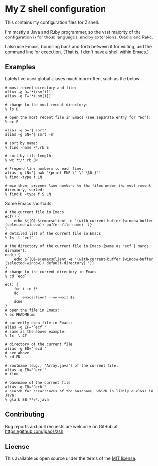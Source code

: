 # My Z shell configuration

This contains my configuration files for Z shell.

I'm mostly a Java and Ruby programmer, so the vast majority of the configuration is for those
languages, and by extensions, Gradle and Rake.

I also use Emacs, bouncing back and forth between it for editing, and the command line for
execution. (That is, I don't have a shell within Emacs.)

## Examples

Lately I've used global aliases much more often, such as the below:


```shell
# most recent directory and file:
alias -g D='*(/om[1])'
alias -g F='*(.om[1])'

# change to the most recent directory:
% ls D

# open the most recent file in Emacs (see separate entry for "ec"):
% ec F

alias -g S='| sort'
alias -g SN='| sort -n'

# sort by name:
% find -name \*.rb S

# sort by file length:
% wc **/*.rb SN

# Prepend line numbers to each line:
alias -g LN='| awk "{print FNR \" \" \$0 }"'
% find -type f LN

# mix them; prepend line numbers to the files under the most recent directory, sorted:
% find D -type f S LN
```

Some Emacs shortcuts:

```shell
# the current file in Emacs
ecf() {
    echo ${(Q)~$(emacsclient -e '(with-current-buffer (window-buffer (selected-window)) buffer-file-name) ')}
}
# detailed list of the current file in Emacs
% ls -l `ecf`

# the directory of the current file in Emacs (same as "ecf | xargs dirname"):
ecd() {
    echo ${(Q)~$(emacsclient -e '(with-current-buffer (window-buffer (selected-window)) default-directory) ')}
}
# change to the current directory in Emacs
% cd `ecd`

ec() {
    for i in $*
    do
        emacsclient --no-wait $i
    done
}
# open the file in Emacs:
% ec README.md

# currently open file in Emacs:
alias -g EF='`ecf`'
# same as the above example:
% ls -l EF

# directory of the current file
alias -g ED='`ecd`'
# see above
% cd ED

# rootname (e.g., "Array.java") of the current file:
alias -g ER='`ecr`'
# find 

# basename of the current file
alias -g EB='`ecb`'
# search for occurrences of the basename, which is likely a class in Java:
% glark EB **/*.java
```

## Contributing

Bug reports and pull requests are welcome on GitHub at https://github.com/jpace/zsh.

## License

This available as open source under the terms of the [MIT
license](http://opensource.org/licenses/MIT).
